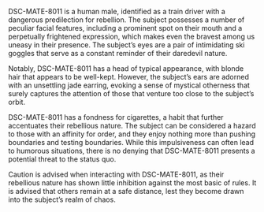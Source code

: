 DSC-MATE-8011 is a human male, identified as a train driver with a dangerous predilection for rebellion. The subject possesses a number of peculiar facial features, including a prominent spot on their mouth and a perpetually frightened expression, which makes even the bravest among us uneasy in their presence. The subject’s eyes are a pair of intimidating ski goggles that serve as a constant reminder of their daredevil nature. 

Notably, DSC-MATE-8011 has a head of typical appearance, with blonde hair that appears to be well-kept. However, the subject’s ears are adorned with an unsettling jade earring, evoking a sense of mystical otherness that surely captures the attention of those that venture too close to the subject’s orbit. 

DSC-MATE-8011 has a fondness for cigarettes, a habit that further accentuates their rebellious nature. The subject can be considered a hazard to those with an affinity for order, and they enjoy nothing more than pushing boundaries and testing boundaries. While this impulsiveness can often lead to humorous situations, there is no denying that DSC-MATE-8011 presents a potential threat to the status quo. 

Caution is advised when interacting with DSC-MATE-8011, as their rebellious nature has shown little inhibition against the most basic of rules. It is advised that others remain at a safe distance, lest they become drawn into the subject’s realm of chaos.